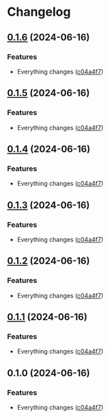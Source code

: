 # Changelog

## [0.1.6](https://github.com/bukowabot/release-please-bug1/compare/core-rust-v0.1.5...core-rust-v0.1.6) (2024-06-16)


### Features

* Everything changes ([c04a4f7](https://github.com/bukowabot/release-please-bug1/commit/c04a4f7bc96bd003882051cc722fa849f2e21edf))

## [0.1.5](https://github.com/bukowabot/release-please-bug1/compare/core-rust-v0.1.4...core-rust-v0.1.5) (2024-06-16)


### Features

* Everything changes ([c04a4f7](https://github.com/bukowabot/release-please-bug1/commit/c04a4f7bc96bd003882051cc722fa849f2e21edf))

## [0.1.4](https://github.com/bukowabot/release-please-bug1/compare/core-rust-v0.1.3...core-rust-v0.1.4) (2024-06-16)


### Features

* Everything changes ([c04a4f7](https://github.com/bukowabot/release-please-bug1/commit/c04a4f7bc96bd003882051cc722fa849f2e21edf))

## [0.1.3](https://github.com/bukowabot/release-please-bug1/compare/core-rust-v0.1.2...core-rust-v0.1.3) (2024-06-16)


### Features

* Everything changes ([c04a4f7](https://github.com/bukowabot/release-please-bug1/commit/c04a4f7bc96bd003882051cc722fa849f2e21edf))

## [0.1.2](https://github.com/bukowabot/release-please-bug1/compare/core-rust-v0.1.1...core-rust-v0.1.2) (2024-06-16)


### Features

* Everything changes ([c04a4f7](https://github.com/bukowabot/release-please-bug1/commit/c04a4f7bc96bd003882051cc722fa849f2e21edf))

## [0.1.1](https://github.com/bukowabot/release-please-bug1/compare/core-rust-v0.1.0...core-rust-v0.1.1) (2024-06-16)


### Features

* Everything changes ([c04a4f7](https://github.com/bukowabot/release-please-bug1/commit/c04a4f7bc96bd003882051cc722fa849f2e21edf))

## 0.1.0 (2024-06-16)


### Features

* Everything changes ([c04a4f7](https://github.com/bukowabot/release-please-bug1/commit/c04a4f7bc96bd003882051cc722fa849f2e21edf))
